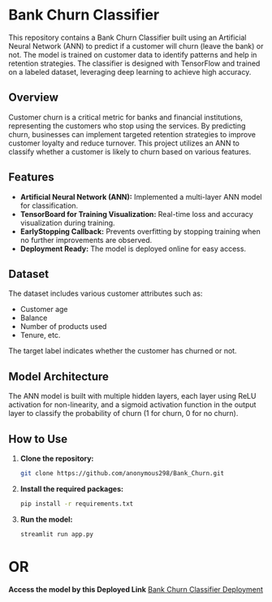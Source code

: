 # Bank Churn Classifier

This repository contains a Bank Churn Classifier built using an Artificial Neural Network (ANN) to predict if a customer will churn (leave the bank) or not. The model is trained on customer data to identify patterns and help in retention strategies. The classifier is designed with TensorFlow and trained on a labeled dataset, leveraging deep learning to achieve high accuracy.

## Overview

Customer churn is a critical metric for banks and financial institutions, representing the customers who stop using the services. By predicting churn, businesses can implement targeted retention strategies to improve customer loyalty and reduce turnover. This project utilizes an ANN to classify whether a customer is likely to churn based on various features.

## Features

- **Artificial Neural Network (ANN):** Implemented a multi-layer ANN model for classification.
- **TensorBoard for Training Visualization:** Real-time loss and accuracy visualization during training.
- **EarlyStopping Callback:** Prevents overfitting by stopping training when no further improvements are observed.
- **Deployment Ready:** The model is deployed online for easy access.

## Dataset

The dataset includes various customer attributes such as:
- Customer age
- Balance
- Number of products used
- Tenure, etc.

The target label indicates whether the customer has churned or not.

## Model Architecture

The ANN model is built with multiple hidden layers, each layer using ReLU activation for non-linearity, and a sigmoid activation function in the output layer to classify the probability of churn (1 for churn, 0 for no churn).

## How to Use

1. **Clone the repository:**

   ```bash
   git clone https://github.com/anonymous298/Bank_Churn.git

2. **Install the required packages:**

   ```bash
   pip install -r requirements.txt

3. **Run the model:**

   ```bash
   streamlit run app.py

# OR

**Access the model by this Deployed Link**
[Bank Churn Classifier Deployment](https://emailspamhammodel.streamlit.app/)
